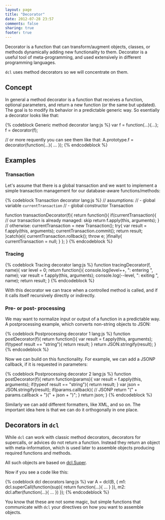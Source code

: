 ```yaml
---
layout: page
title: "Decorator"
date: 2012-07-28 23:57
comments: false
sharing: true
footer: true
---
```


Decorator is a function that can transform/augment objects, classes, or methods
dynamically adding new functionality to them. Decorator is a useful tool of
meta-programming, and used extensively in different programming languages.

`dcl` uses method decorators so we will concentrate on them.

## Concept

In general a method decorator is a function that receives a function, optional parameters,
and return a new function (or the same but updated). The goal is to modify its behavior in
a predictable generic way. So esentially a decorator looks like that:

{% codeblock Generic method decorator lang:js %}
var f = function(...){...};
f = decorator(f);

// or more requently you can see them like that:
A.prototype.f = decorator(function(...){
  ...
});
{% endcodeblock %}

## Examples

### Transaction

Let's assume that there is a global transaction and we want to implement a simple
transaction management for our database-aware functions/methods:

{% codeblock Transaction decorator lang:js %}
// assumptions:
// - global variable `currentTransaction`
// - global constructor Transaction

function transactionDecorator(f){
  return function(){
    if(currentTransaction){
      // our transaction is already managed: skip
      return f.apply(this, arguments);
    }
    // otherwise:
    currentTransaction = new Transaction();
    try{
      var result = f.apply(this, arguments);
      currentTransaction.commit();
      return result;
    }catch(e){
      currentTransaction.rollback();
      throw e;
    }finally{
      currentTransaction = null;
    }
  };
}
{% endcodeblock %}

### Tracing

{% codeblock Tracing decorator lang:js %}
function tracingDecorator(f, name){
  var level = 0;
  return function(){
    console.log(level++, ": entering ", name);
    var result = f.apply(this, arguments);
    console.log(--level, ": exiting ", name);
    return result;
}
{% endcodeblock %}

With this decorator we can trace when a controlled method is called, and if it calls
itself recursively directly or indirectly.

### Pre- or post- processing

We may want to normalize input or output of a function in a predictable way.
A postprocessing example, which converts non-string objects to JSON:

{% codeblock Postprocessing decorator 1 lang:js %}
function postDecorator(f){
  return function(){
    var result = f.apply(this, arguments);
    if(typeof result == "string"){
      return result;
    }
    return JSON.stringify(result);
}
{% endcodeblock %}

Now we can build on this functionality. For example, we can add a JSONP callback,
if it is requested in parameters:

{% codeblock Postprocessing decorator 2 lang:js %}
function postDecorator(f){
  return function(params){
    var result = f.apply(this, arguments);
    if(typeof result == "string"){
      return result;
    }
    var json = JSON.stringify(result);
    if(params.callback){
    	// JSONP
    	return "(" + params.callback + ")(" + json + ")";
    }
    return json;
}
{% endcodeblock %}

Similarly we can add different formatters, like XML, and so on. The important
idea here is that we can do it orthogonally in one place.

## Decorators in `dcl`

While `dcl` can work with classic method decorators, decorators for supercalls,
or advices do not return a function. Instead they return an object with
meta-information, which is used later to assemble objects producing required
functions and methods.

All such objects are based on [dcl.Super](/docs/mini_js/super).

Now if you see a code like this:

{% codeblock dcl decorators lang:js %}
var A = dcl(B, {
  m1: dcl.superCall(function(sup){
    return function(...){
      ...
    }
  }),
  m2: dcl.after(function(...){
    ...
  })
});
{% endcodeblock %}

You know that these are not some magic, but simple functions that communicate with
`dcl` your directives on how you want to assemble objects.
